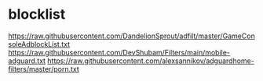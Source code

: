 # blocklist

https://raw.githubusercontent.com/DandelionSprout/adfilt/master/GameConsoleAdblockList.txt
https://raw.githubusercontent.com/DevShubam/Filters/main/mobile-adguard.txt
https://raw.githubusercontent.com/alexsannikov/adguardhome-filters/master/porn.txt
